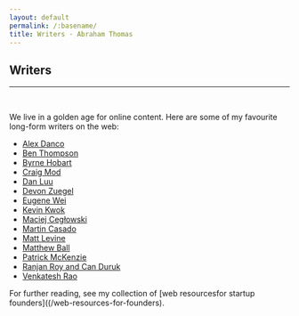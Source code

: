 ```yaml
---
layout: default
permalink: /:basename/
title: Writers · Abraham Thomas
---
```


## Writers

----

<br/>

We live in a golden age for online content.  Here are some of my favourite long-form writers on the web:

* [Alex Danco](https://alexdanco.com/ "software, capital, scarcity and abundance") 
* [Ben Thompson](https://stratechery.com/about/ "FAMAG strategy, aggregation theory") 
* [Byrne Hobart](https://medium.com/@byrnehobart "modern finance with a side of tech")
* [Craig Mod](https://craigmod.com/ "walking, photography, Japan")
* [Dan Luu](https://danluu.com "software engineering")
* [Devon Zuegel](https://devonzuegel.com/page/about-me "systems, infrastructure, cities") 
* [Eugene Wei](https://www.eugenewei.com/ "a little bit of everything") 
* [Kevin Kwok](https://kwokchain.com/about/ "loops, strategy, startups")
* [Maciej Cegłowski](https://idlewords.com/about.htm "the role of tech in society")
* [Martin Casado](https://a16z.com/author/martin-casado/ "enterprise software, GTM, AI/ML") 
* [Matt Levine](https://www.bloomberg.com/opinion/authors/ARbTQlRLRjE/matthew-s-levine "capital markets oh boy")
* [Matthew Ball](https://www.matthewball.vc/ "movies, gaming, the metaverse")
* [Patrick McKenzie](https://www.kalzumeus.com/about/ "engineering, marketing, pricing")
* [Ranjan Roy and Can Duruk](https://themargins.substack.com/ "how tech changes everything")
* <a href="https://www.ribbonfarm.com/about/" title="new ways of seeing the world" target="_blank">Venkatesh Rao</a>


For further reading, see my collection of [web resourcesfor startup founders]((/web-resources-for-founders).

